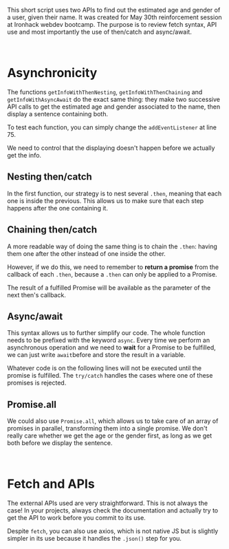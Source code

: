 This short script uses two APIs to find out the estimated age and gender of a user, given their name. It was created for May 30th reinforcement session at Ironhack webdev bootcamp. The purpose is to review fetch syntax, API use and most importantly the use of then/catch and async/await.

<br>

# Asynchronicity

The functions `getInfoWithThenNesting`, `getInfoWithThenChaining` and `getInfoWithAsyncAwait` do the exact same thing: they make two successive API calls to get the estimated age and gender associated to the name, then display a sentence containing both.

To test each function, you can simply change the `addEventListener` at line 75.

We need to control that the displaying doesn't happen before we actually get the info.

## Nesting then/catch

In the first function, our strategy is to nest several `.then`, meaning that each one is inside the previous. This allows us to make sure that each step happens after the one containing it.

## Chaining then/catch

A more readable way of doing the same thing is to chain the `.then`: having them one after the other instead of one inside the other.

However, if we do this, we need to remember to **return a promise** from the callback of each `.then`, because a `.then` can only be applied to a Promise.

The result of a fulfilled Promise will be available as the parameter of the next then's callback.

## Async/await

This syntax allows us to further simplify our code. The whole function needs to be prefixed with the keyword `async`. Every time we perform an asynchronous operation and we need to **wait** for a Promise to be fulfilled, we can just write `await`before and store the result in a variable.

Whatever code is on the following lines will not be executed until the promise is fulfilled. The `try/catch` handles the cases where one of these promises is rejected.

## Promise.all

We could also use `Promise.all`, which allows us to take care of an array of promises in parallel, transforming them into a single promise. We don't really care whether we get the age or the gender first, as long as we get both before we display the sentence.

<br>

# Fetch and APIs

The external APIs used are very straightforward. This is not always the case! In your projects, always check the documentation and actually try to get the API to work before you commit to its use.

Despite `fetch`, you can also use axios, which is not native JS but is slightly simpler in its use because it handles the `.json()` step for you.
